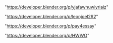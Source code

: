 "https://developer.blender.org/p/yjafawhuwiyriaiz"

"https://developer.blender.org/p/leonjoel292"

"https://developer.blender.org/p/pay4essay"

"https://developer.blender.org/p/HWWO"


